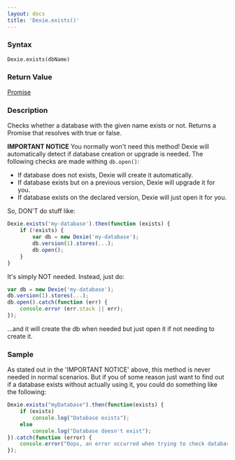 ```yaml
---
layout: docs
title: 'Dexie.exists()'
---
```


### Syntax

    Dexie.exists(dbName)

### Return Value

[Promise<boolean>](Promise) 

### Description

Checks whether a database with the given name exists or not. Returns a Promise that resolves with true or false.

**IMPORTANT NOTICE**
You normally won't need this method! Dexie will automatically detect if database creation or upgrade is needed. The following checks are made withing `db.open()`:
* If database does not exists, Dexie will create it automatically.
* If database exists but on a previous version, Dexie will upgrade it for you.
* If database exists on the declared version, Dexie will just open it for you.

So, DON'T do stuff like:

```javascript
Dexie.exists('my-database').then(function (exists) {
    if (!exists) {
        var db = new Dexie('my-database');
        db.version(1).stores(...);
        db.open();
    }
}
```
It's simply NOT needed. Instead, just do:
```javascript
var db = new Dexie('my-database');
db.version(1).stores(...);
db.open().catch(function (err) {
    console.error (err.stack || err);
});
```
...and it will create the db when needed but just open it if not needing to create it.


### Sample
As stated out in the 'IMPORTANT NOTICE' above, this method is never needed in normal scenarios. But if you of some reason just want to find out if a database exists without actually using it, you could do something like the following:

```javascript
Dexie.exists("myDatabase").then(function(exists) {
    if (exists)
        console.log("Database exists");
    else
        console.log("Database doesn't exist");
}).catch(function (error) {
    console.error("Oops, an error occurred when trying to check database existance");
});
```
